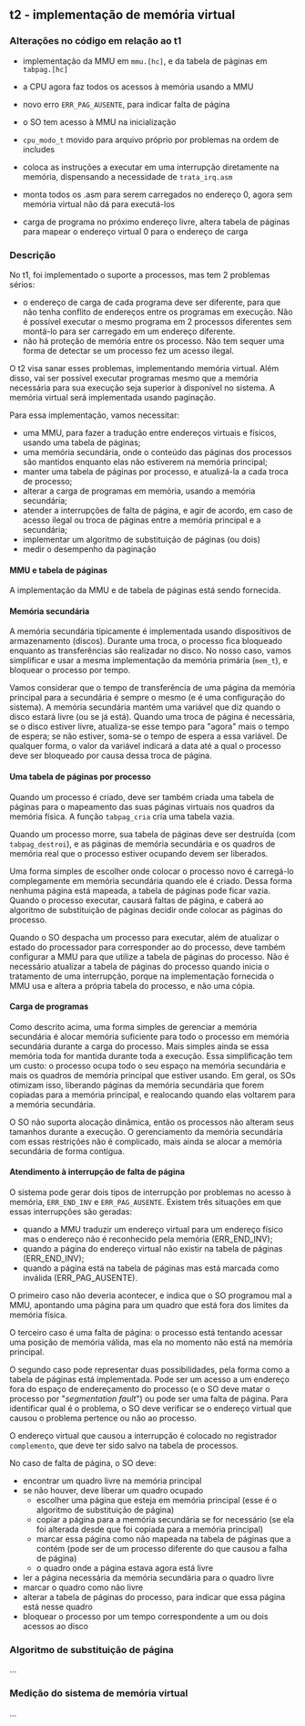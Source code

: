## t2 - implementação de memória virtual

### Alterações no código em relação ao t1

- implementação da MMU em `mmu.[hc]`, e da tabela de páginas em `tabpag.[hc]`
- a CPU agora faz todos os acessos à memória usando a MMU
- novo erro `ERR_PAG_AUSENTE`, para indicar falta de página
- o SO tem acesso à MMU na inicialização
- `cpu_modo_t` movido para arquivo próprio por problemas na ordem de includes

- coloca as instruções a executar em uma interrupção diretamente na memória,
  dispensando a necessidade de `trata_irq.asm`
- monta todos os .asm para serem carregados no endereço 0, agora sem memória virtual não dá para executá-los
- carga de programa no próximo endereço livre, altera tabela de páginas para mapear o endereço virtual 0 para o endereço de carga

### Descrição

No t1, foi implementado o suporte a processos, mas tem 2 problemas sérios:
- o endereço de carga de cada programa deve ser diferente, para que não tenha conflito de endereços entre os programas em execução. Não é possível executar o mesmo programa em 2 processos diferentes sem montá-lo para ser carregado em um endereço diferente.
- não há proteção de memória entre os processo. Não tem sequer uma forma de detectar se um processo fez um acesso ilegal.

O t2 visa sanar esses problemas, implementando memória virtual. Além disso, vai ser possível executar programas mesmo que a memória necessária para sua execução seja superior à disponível no sistema. A memória virtual será implementada usando paginação.

Para essa implementação, vamos necessitar:
- uma MMU, para fazer a tradução entre endereços virtuais e físicos, usando uma tabela de páginas;
- uma memória secundária, onde o conteúdo das páginas dos processos são mantidos enquanto elas não estiverem na memória principal;
- manter uma tabela de páginas por processo, e atualizá-la a cada troca de processo;
- alterar a carga de programas em memória, usando a memória secundária;
- atender a interrupções de falta de página, e agir de acordo, em caso de acesso ilegal ou troca de páginas entre a memória principal e a secundária;
- implementar um algoritmo de substituição de páginas (ou dois)
- medir o desempenho da paginação

#### MMU e tabela de páginas

A implementação da MMU e de tabela de páginas está sendo fornecida.

#### Memória secundária

A memória secundária tipicamente é implementada usando dispositivos de armazenamento (discos). Durante uma troca, o processo fica bloqueado enquanto as transferências são realizadar no disco.
No nosso caso, vamos simplificar e usar a mesma implementação da memória primária (`mem_t`), e bloquear o processo por tempo.

Vamos considerar que o tempo de transferência de uma página da memória principal para a secundária é sempre o mesmo (e é uma configuração do sistema).
A memória secundária mantém uma variável que diz quando o disco estará livre (ou se já está). Quando uma troca de página é necessária, se o disco estiver livre, atualiza-se esse tempo para "agora" mais o tempo de espera; se não estiver, soma-se o tempo de espera a essa variável. De qualquer forma, o valor da variável indicará a data até a qual o processo deve ser bloqueado por causa dessa troca de página.

#### Uma tabela de páginas por processo

Quando um processo é criado, deve ser também criada uma tabela de páginas para o mapeamento das suas páginas virtuais nos quadros da memória física. A função `tabpag_cria` cria uma tabela vazia.

Quando um processo morre, sua tabela de páginas deve ser destruída (com `tabpag_destroi`), e as páginas de memória secundária e os quadros de memória real que o processo estiver ocupando devem ser liberados.

Uma forma simples de escolher onde colocar o processo novo é carregá-lo complegamente em memória secundária quando ele é criado. Dessa forma nenhuma página está mapeada, a tabela de páginas pode ficar vazia. Quando o processo executar, causará faltas de página, e caberá ao algoritmo de substituição de páginas decidir onde colocar as páginas do processo.

Quando o SO despacha um processo para executar, além de atualizar o estado do processador para corresponder ao do processo, deve também configurar a MMU para que utilize a tabela de páginas do processo.
Não é necessário atualizar a tabela de páginas do processo quando inicia o tratamento de uma interrupção, porque na implementação fornecida o MMU usa e altera a própria tabela do processo, e não uma cópia.

#### Carga de programas

Como descrito acima, uma forma simples de gerenciar a memória secundária é alocar memória suficiente para todo o processo em memória secundária durante a carga do processo. Mais simples ainda se essa memória toda for mantida durante toda a execução. Essa simplificação tem um custo: o processo ocupa todo o seu espaço na memória secundária e mais os quadros de memória principal que estiver usando. Em geral, os SOs otimizam isso, liberando páginas da memória secundária que forem copiadas para a memória principal, e realocando quando elas voltarem para a memória secundária.

O SO não suporta alocação dinâmica, então os processos não alteram seus tamanhos durante a execução. O gerenciamento da memória secundária com essas restrições não é complicado, mais ainda se alocar a memória secundária de forma contígua.

#### Atendimento à interrupção de falta de página

O sistema pode gerar dois tipos de interrupção por problemas no acesso à memória, `ERR_END_INV` e `ERR_PAG_AUSENTE`. Existem três situações em que essas interrupções são geradas:
- quando a MMU traduzir um endereço virtual para um endereço físico mas o endereço não é reconhecido pela memória (ERR_END_INV);
- quando a página do endereço virtual não existir na tabela de páginas (ERR_END_INV);
- quando a página está na tabela de páginas mas está marcada como inválida (ERR_PAG_AUSENTE).

O primeiro caso não deveria acontecer, e indica que o SO programou mal a MMU, apontando uma página para um quadro que está fora dos limites da memória física.

O terceiro caso é uma falta de página: o processo está tentando acessar uma posição de memória válida, mas ela no momento não está na memória principal.

O segundo caso pode representar duas possibilidades, pela forma como a tabela de páginas está implementada. Pode ser um acesso a um endereço fora do espaço de endereçamento do processo (e o SO deve matar o processo por "*segmentation fault*") ou pode ser uma falta de página. Para identificar qual é o problema, o SO deve verificar se o endereço virtual que causou o problema pertence ou não ao processo.

O endereço virtual que causou a interrupção é colocado no registrador `complemento`, que deve ter sido salvo na tabela de processos.

No caso de falta de página, o SO deve:
- encontrar um quadro livre na memória principal
- se não houver, deve liberar um quadro ocupado
  - escolher uma página que esteja em memória principal (esse é o algoritmo de substituição de página)
  - copiar a página para a memória secundária se for necessário (se ela foi alterada desde que foi copiada para a memória principal)
  - marcar essa página como não mapeada na tabela de páginas que a contém (pode ser de um processo diferente do que causou a falha de página)
  - o quadro onde a página estava agora está livre
- ler a página necessária da memória secundária para o quadro livre
- marcar o quadro como não livre
- alterar a tabela de páginas do processo, para indicar que essa página está nesse quadro
- bloquear o processo por um tempo correspondente a um ou dois acessos ao disco

### Algoritmo de substituição de página

...

### Medição do sistema de memória virtual

...
